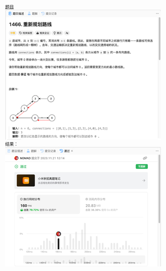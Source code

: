 [题目](https://leetcode.cn/problems/reorder-routes-to-make-all-paths-lead-to-the-city-zero/description/)
![pic](img.png)
结果：
![pic](result.png)